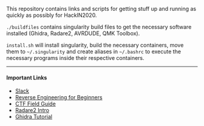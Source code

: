 This repository contains links and scripts for getting stuff up and running as
quickly as possibly for HackIN2020.

`./buildfiles` contains singularity build files to get the necessary software
installed (Ghidra, Radare2, AVRDUDE, QMK Toolbox).

`install.sh` will install singularity, build the necessary containers, move them
to `~/.singularity` and create aliases in `~/.bashrc` to execute the necessary
programs inside their respective containers.

---

#### Important Links
* [Slack](http://hackin2020.slack.com/) 
* [Reverse Engineering for Beginners](https://beginners.re/)
* [CTF Field Guide](https://trailofbits.github.io/ctf/)
* [Radare2 Intro](https://radare.gitbooks.io/radare2book/content/)
* [Ghidra
  Tutorial](http://ghidra.re/courses/GhidraClass/Beginner/Introduction_to_Ghidra_Student_Guide_withNotes.html#Introduction_to_Ghidra_Student_Guide.html)


